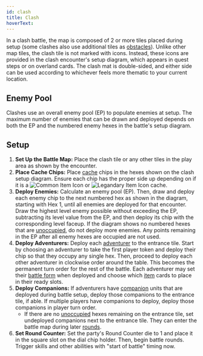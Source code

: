 ```yaml
---
id: clash
title: Clash
hoverText:
---
```


In a clash battle, the map is composed of 2 or more tiles placed during setup (some clashes also use additional tiles as [obstacles](/docs/glossary/obstacle)). Unlike other map tiles, the clash tile is not marked with icons. Instead, these icons are provided in the clash encounter's setup diagram, which appears in quest steps or on overland cards. The clash mat is double-sided, and either side can be used according to whichever feels more thematic to your current location.

## Enemy Pool

Clashes use an overall enemy pool (EP) to populate enemies at setup. The maximum number of enemies that can be drawn and deployed depends on both the EP and the numbered enemy hexes in the battle's setup diagram.

## Setup

1. **Set Up the Battle Map:** Place the clash tile or any other tiles in the play area as shown by the encounter.
2. **Place Cache Chips:** Place [cache](/docs/glossary/cache) chips in the hexes shown on the clash setup diagram. Ensure each chip has the proper side up depending on if it is a <img src="/icons/common-item.svg" alt="Common Item Icon" className="icon-svg" /> or <img src="/icons/legendary-item.svg" alt="Legandary Item Icon" className="icon-svg" /> cache.
3. **Deploy Enemies:** Calculate an enemy pool (EP). Then, draw and deploy each enemy chip to the next numbered hex as shown in the diagram, starting with Hex 1, until all enemies are deployed for that encounter. Draw the highest level enemy possible without exceeding the EP, subtracting its level value from the EP, and then deploy its chip with the corresponding level faceup. If the diagram shows no numbered hexes that are [unoccupied](/docs/glossary/occupied), do not deploy more enemies. Any points remaining in the EP after all enemy hexes are occupied are not used.
4. **Deploy Adventurers:** Deploy each [adventurer](/docs/glossary/adventurer) to the entrance tile. Start by choosing an adventurer to take the first player token and deploy their chip so that they occupy any single hex. Then, proceed to deploy each other adventurer in clockwise order around the table. This becomes the permanent turn order for the rest of the battle. Each adventurer may set their [battle form](/docs/battles/battle-forms/) when deployed and choose which [item](/docs/adventurer/items) cards to place in their ready slots.
5. **Deploy Companions:** If adventurers have [companion](/docs/glossary/companion) units that are deployed during battle setup, deploy those companions to the entrance tile, if able. If multiple players have companions to deploy, deploy those companions in player turn order.
   - If there are no [unoccupied](/docs/glossary/occupied) hexes remaining on the entrance tile, set undeployed companions next to the entrance tile. They can enter the battle map during later [rounds](/docs/battles/battle-round).
6. **Set Round Counter:** Set the party's Round Counter die to 1 and place it in the square slot on the dial chip holder. Then, begin battle rounds. Trigger skills and other abilities with "start of battle" timing now.
